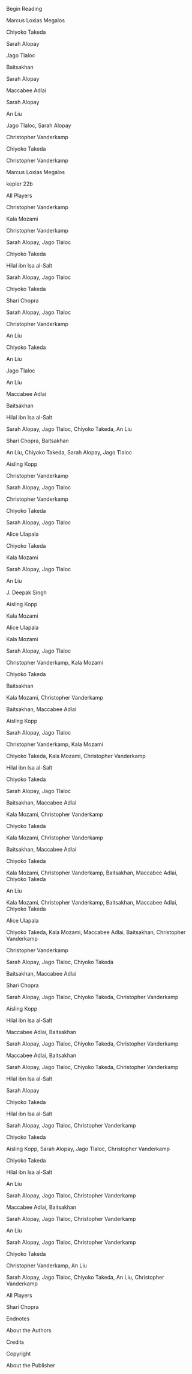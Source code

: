 Begin Reading

Marcus Loxias Megalos

Chiyoko Takeda

Sarah Alopay

Jago Tlaloc

Baitsakhan

Sarah Alopay

Maccabee Adlai

Sarah Alopay

An Liu

Jago Tlaloc, Sarah Alopay

Christopher Vanderkamp

Chiyoko Takeda

Christopher Vanderkamp

Marcus Loxias Megalos

kepler 22b

All Players

Christopher Vanderkamp

Kala Mozami

Christopher Vanderkamp

Sarah Alopay, Jago Tlaloc

Chiyoko Takeda

Hilal ibn Isa al-Salt

Sarah Alopay, Jago Tlaloc

Chiyoko Takeda

Shari Chopra

Sarah Alopay, Jago Tlaloc

Christopher Vanderkamp

An Liu

Chiyoko Takeda

An Liu

Jago Tlaloc

An Liu

Maccabee Adlai

Baitsakhan

Hilal ibn Isa al-Salt

Sarah Alopay, Jago Tlaloc, Chiyoko Takeda, An Liu

Shari Chopra, Baitsakhan

An Liu, Chiyoko Takeda, Sarah Alopay, Jago Tlaloc

Aisling Kopp

Christopher Vanderkamp

Sarah Alopay, Jago Tlaloc

Christopher Vanderkamp

Chiyoko Takeda

Sarah Alopay, Jago Tlaloc

Alice Ulapala

Chiyoko Takeda

Kala Mozami

Sarah Alopay, Jago Tlaloc


An Liu

J. Deepak Singh

Aisling Kopp

Kala Mozami

Alice Ulapala

Kala Mozami

Sarah Alopay, Jago Tlaloc

Christopher Vanderkamp, Kala Mozami

Chiyoko Takeda

Baitsakhan

Kala Mozami, Christopher Vanderkamp

Baitsakhan, Maccabee Adlai

Aisling Kopp

Sarah Alopay, Jago Tlaloc

Christopher Vanderkamp, Kala Mozami

Chiyoko Takeda, Kala Mozami, Christopher Vanderkamp

Hilal ibn Isa al-Salt

Chiyoko Takeda

Sarah Alopay, Jago Tlaloc

Baitsakhan, Maccabee Adlai

Kala Mozami, Christopher Vanderkamp

Chiyoko Takeda

Kala Mozami, Christopher Vanderkamp

Baitsakhan, Maccabee Adlai

Chiyoko Takeda

Kala Mozami, Christopher Vanderkamp, Baitsakhan, Maccabee Adlai, Chiyoko Takeda

An Liu

Kala Mozami, Christopher Vanderkamp, Baitsakhan, Maccabee Adlai, Chiyoko Takeda

Alice Ulapala

Chiyoko Takeda, Kala Mozami, Maccabee Adlai, Baitsakhan, Christopher Vanderkamp

Christopher Vanderkamp

Sarah Alopay, Jago Tlaloc, Chiyoko Takeda

Baitsakhan, Maccabee Adlai

Shari Chopra

Sarah Alopay, Jago Tlaloc, Chiyoko Takeda, Christopher Vanderkamp

Aisling Kopp

Hilal ibn Isa al-Salt

Maccabee Adlai, Baitsakhan

Sarah Alopay, Jago Tlaloc, Chiyoko Takeda, Christopher Vanderkamp

Maccabee Adlai, Baitsakhan

Sarah Alopay, Jago Tlaloc, Chiyoko Takeda, Christopher Vanderkamp

Hilal ibn Isa al-Salt

Sarah Alopay

Chiyoko Takeda

Hilal ibn Isa al-Salt

Sarah Alopay, Jago Tlaloc, Christopher Vanderkamp

Chiyoko Takeda

Aisling Kopp, Sarah Alopay, Jago Tlaloc, Christopher Vanderkamp

Chiyoko Takeda

Hilal ibn Isa al-Salt

An Liu

Sarah Alopay, Jago Tlaloc, Christopher Vanderkamp

Maccabee Adlai, Baitsakhan

Sarah Alopay, Jago Tlaloc, Christopher Vanderkamp

An Liu

Sarah Alopay, Jago Tlaloc, Christopher Vanderkamp

Chiyoko Takeda

Christopher Vanderkamp, An Liu

Sarah Alopay, Jago Tlaloc, Chiyoko Takeda, An Liu, Christopher Vanderkamp

All Players

Shari Chopra

Endnotes

About the Authors

Credits

Copyright

About the Publisher